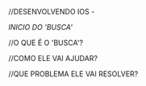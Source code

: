 //DESENVOLVENDO IOS -


 *INICIO DO 'BUSCA'*


//O QUE É O 'BUSCA'?



//COMO ELE VAI AJUDAR?


//QUE PROBLEMA ELE VAI RESOLVER?


